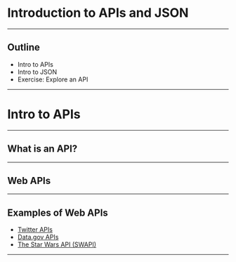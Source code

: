 # Introduction to APIs and JSON

 ---

## Outline

- Intro to APIs
- Intro to JSON
- Exercise: Explore an API

 ---

# Intro to APIs

 ---

## What is an API?

 ---

## Web APIs

 ---

## Examples of Web APIs

- [Twitter APIs](https://developer.twitter.com/en/docs.html)
- [Data.gov APIs](https://api.data.gov/)
- [The Star Wars API (SWAPI)](https://swapi.co/)

 ---

#
